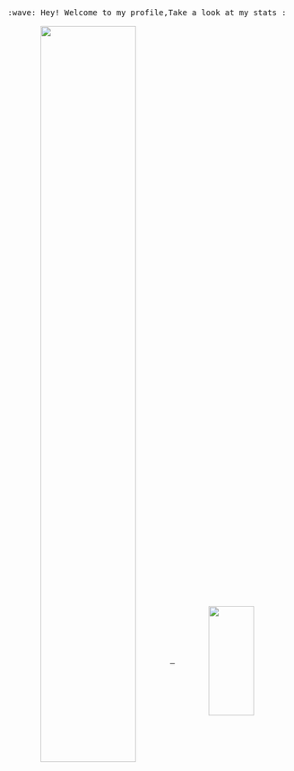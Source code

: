 

<!--
**deaningo/deaningo** is a ✨ _special_ ✨ repository because its `README.md` (this file) appears on your GitHub profile.

Here are some ideas to get you started:

- 🔭 I’m currently working on ...
- 🌱 I’m currently learning ...
- 👯 I’m looking to collaborate on ...
- 🤔 I’m looking for help with ...
- 💬 Ask me about ...
- 📫 How to reach me: ...
- 😄 Pronouns: ...
- ⚡ Fun fact: ...
-->
<p align="center">
  <samp>
    :wave: Hey! Welcome to my profile,Take a look at my stats :<br><br>
    <a href="https://github.com/deaningo">
      <img align="center" src="https://github-readme-stats.vercel.app/api?username=deaningo&show_icons=true&theme=github_dark" style="width: 58%; max-width: 58%; min-width: 58%;"/>
      <img align="center" src="https://github-readme-stats.vercel.app/api/top-langs/?username=deaningo&layout=compact" style="width: 40%; max-width: 40%; min-width: 40%;height:195px;">
    </a>
  </samp>
<br>
</p>

